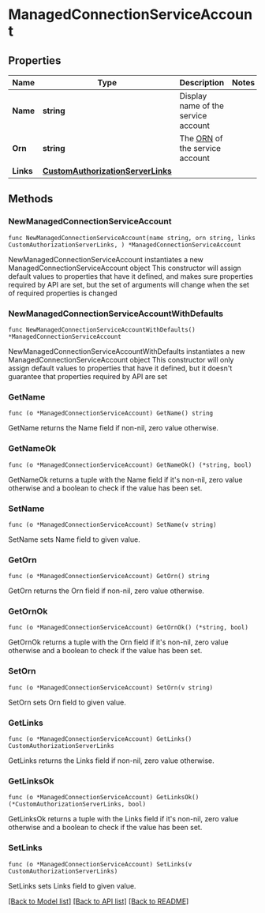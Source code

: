 # ManagedConnectionServiceAccount

## Properties

Name | Type | Description | Notes
------------ | ------------- | ------------- | -------------
**Name** | **string** | Display name of the service account | 
**Orn** | **string** | The [ORN](https://developer.okta.com/docs/api/openapi/okta-management/guides/roles/#okta-resource-name-orn) of the service account | 
**Links** | [**CustomAuthorizationServerLinks**](CustomAuthorizationServerLinks.md) |  | 

## Methods

### NewManagedConnectionServiceAccount

`func NewManagedConnectionServiceAccount(name string, orn string, links CustomAuthorizationServerLinks, ) *ManagedConnectionServiceAccount`

NewManagedConnectionServiceAccount instantiates a new ManagedConnectionServiceAccount object
This constructor will assign default values to properties that have it defined,
and makes sure properties required by API are set, but the set of arguments
will change when the set of required properties is changed

### NewManagedConnectionServiceAccountWithDefaults

`func NewManagedConnectionServiceAccountWithDefaults() *ManagedConnectionServiceAccount`

NewManagedConnectionServiceAccountWithDefaults instantiates a new ManagedConnectionServiceAccount object
This constructor will only assign default values to properties that have it defined,
but it doesn't guarantee that properties required by API are set

### GetName

`func (o *ManagedConnectionServiceAccount) GetName() string`

GetName returns the Name field if non-nil, zero value otherwise.

### GetNameOk

`func (o *ManagedConnectionServiceAccount) GetNameOk() (*string, bool)`

GetNameOk returns a tuple with the Name field if it's non-nil, zero value otherwise
and a boolean to check if the value has been set.

### SetName

`func (o *ManagedConnectionServiceAccount) SetName(v string)`

SetName sets Name field to given value.


### GetOrn

`func (o *ManagedConnectionServiceAccount) GetOrn() string`

GetOrn returns the Orn field if non-nil, zero value otherwise.

### GetOrnOk

`func (o *ManagedConnectionServiceAccount) GetOrnOk() (*string, bool)`

GetOrnOk returns a tuple with the Orn field if it's non-nil, zero value otherwise
and a boolean to check if the value has been set.

### SetOrn

`func (o *ManagedConnectionServiceAccount) SetOrn(v string)`

SetOrn sets Orn field to given value.


### GetLinks

`func (o *ManagedConnectionServiceAccount) GetLinks() CustomAuthorizationServerLinks`

GetLinks returns the Links field if non-nil, zero value otherwise.

### GetLinksOk

`func (o *ManagedConnectionServiceAccount) GetLinksOk() (*CustomAuthorizationServerLinks, bool)`

GetLinksOk returns a tuple with the Links field if it's non-nil, zero value otherwise
and a boolean to check if the value has been set.

### SetLinks

`func (o *ManagedConnectionServiceAccount) SetLinks(v CustomAuthorizationServerLinks)`

SetLinks sets Links field to given value.



[[Back to Model list]](../README.md#documentation-for-models) [[Back to API list]](../README.md#documentation-for-api-endpoints) [[Back to README]](../README.md)


